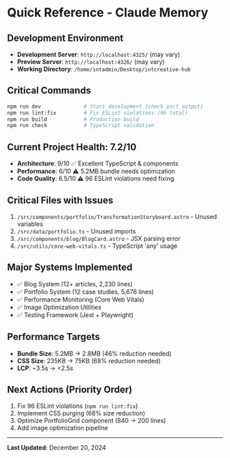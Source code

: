 # Quick Reference - Claude Memory

## Development Environment
- **Development Server**: `http://localhost:4325/` (may vary)
- **Preview Server**: `http://localhost:4326/` (may vary)
- **Working Directory**: `/home/intadmin/Desktop/intcreative-hub`

## Critical Commands
```bash
npm run dev              # Start development (check port output)
npm run lint:fix         # Fix ESLint violations (96 total)
npm run build            # Production build
npm run check            # TypeScript validation
```

## Current Project Health: 7.2/10
- **Architecture**: 9/10 ✅ Excellent TypeScript & components
- **Performance**: 6/10 ⚠️ 5.2MB bundle needs optimization
- **Code Quality**: 6.5/10 ⚠️ 96 ESLint violations need fixing

## Critical Files with Issues
1. `/src/components/portfolio/TransformationStoryboard.astro` - Unused variables
2. `/src/data/portfolio.ts` - Unused imports
3. `/src/components/blog/BlogCard.astro` - JSX parsing error
4. `/src/utils/core-web-vitals.ts` - TypeScript 'any' usage

## Major Systems Implemented
- ✅ Blog System (12+ articles, 2,230 lines)
- ✅ Portfolio System (12 case studies, 5,676 lines)
- ✅ Performance Monitoring (Core Web Vitals)
- ✅ Image Optimization Utilities
- ✅ Testing Framework (Jest + Playwright)

## Performance Targets
- **Bundle Size**: 5.2MB → 2.8MB (46% reduction needed)
- **CSS Size**: 235KB → 75KB (68% reduction needed)
- **LCP**: ~3.5s → <2.5s

## Next Actions (Priority Order)
1. Fix 96 ESLint violations (`npm run lint:fix`)
2. Implement CSS purging (68% size reduction)
3. Optimize PortfolioGrid component (840 → 200 lines)
4. Add image optimization pipeline

---
**Last Updated**: December 20, 2024